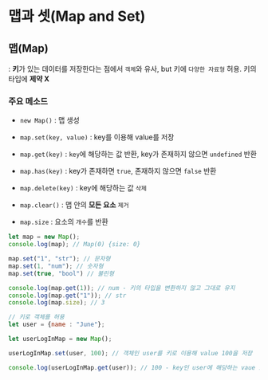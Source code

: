 # 맵과 셋(Map and Set)

## 맵(Map)

: **키**가 있는 데이터를 저장한다는 점에서 `객체`와 유사, but 키에 `다양한 자료형` 허용. 키의 타입에 **제약 X**

### 주요 메소드

- `new Map()` : 맵 생성

- `map.set(key, value)` : key를 이용해 value를 저장

- `map.get(key)` : `key`에 해당하는 값 반환, key가 존재하지 않으면 `undefined` 반환

- `map.has(key)` : key가 존재하면 `true`, 존재하지 않으면 `false` 반환

- `map.delete(key)` : key에 해당하는 값 `삭제`

- `map.clear()` : 맵 안의 **모든 요소** `제거`

- `map.size` : 요소의 `개수`를 반환

```javascript
let map = new Map();
console.log(map); // Map(0) {size: 0}

map.set("1", "str"); // 문자형
map.set(1, "num"); // 숫자형 
map.set(true, "bool") // 불린형

console.log(map.get(1)); // num - 키의 타입을 변환하지 않고 그대로 유지
console.log(map.get("1")); // str 
console.log(map.size); // 3

// 키로 객체를 허용
let user = {name : "June"};

let userLogInMap = new Map();

userLogInMap.set(user, 100); // 객체인 user를 키로 이용해 value 100을 저장

console.log(userLogInMap.get(user)); // 100 - key인 user에 해당하는 vaue 100을 반환
```
